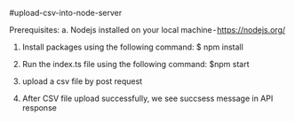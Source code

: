 #upload-csv-into-node-server

Prerequisites:
a. Nodejs installed on your local machine - https://nodejs.org/

1. Install packages using the following command:
   $ npm install

2. Run the index.ts file using the following command:
   $npm start

3. upload a csv file by post request

4. After CSV file upload successfully, we see succsess message in API response
